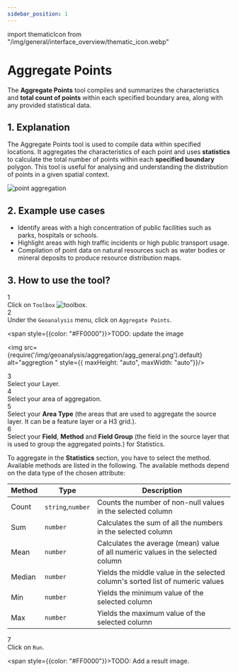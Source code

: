 ```yaml
---
sidebar_position: 1
---
```

import thematicIcon from "/img/general/interface_overview/thematic_icon.webp"

# Aggregate Points

The **Aggregate Points** tool compiles and summarizes the characteristics and **total count of points** within each specified boundary area, along with any provided statistical data.

## 1. Explanation

The Aggregate Points tool is used to compile data within specified locations. It aggregates the characteristics of each point and uses **statistics** to calculate the total number of points within each **specified boundary** polygon. This tool is useful for analysing and understanding the distribution of points in a given spatial context.


<div style={{ display: 'flex', flexDirection: 'column', alignItems: 'center'}}>
  <img src={require('/img/geoanalysis/aggregation/point_aggregation.png').default} alt="point aggregation" style={{ maxHeight: "600px", maxWidth: "600px", objectFit: "cover"}}/>
</div> 


## 2. Example use cases

- Identify areas with a high concentration of public facilities such as parks, hospitals or schools.
- Highlight areas with high traffic incidents or high public transport usage.
- Compilation of point data on natural resources such as water bodies or mineral deposits to produce resource distribution maps.

## 3. How to use the tool?

<div class="step">
  <div class="step-number">1</div>
  <div class="content">Click on <code>Toolbox</code> <img src={thematicIcon} alt="toolbox" style={{width: "25px"}}/>. </div>
</div>

<div class="step">
  <div class="step-number">2</div>
  <div class="content">Under the <code>Geoanalysis</code> menu, click on <code>Aggregate Points</code>.</div>
</div>

<span style={{color: "#FF0000"}}>TODO: update the image</span> 

<img src={require('/img/geoanalysis/aggregation/agg_general.png').default} alt="aggregtion " style={{ maxHeight: "auto", maxWidth: "auto"}}/>

<div class="step">
  <div class="step-number">3</div>
  <div class="content">Select your Layer.</div>
</div>

<div class="step">
  <div class="step-number">4</div>
  <div class="content">Select your area of aggregation.</div>
</div>

<div class="step">
  <div class="step-number">5</div>
  <div class="content">Select your <b>Area Type</b> (the areas that are used to aggregate the source layer. It can be a feature layer or a H3 grid.).</div>
</div>

<div class="step">
  <div class="step-number">6</div>
  <div class="content">Select your <b>Field</b>, <b>Method</b> and <b>Field Group</b> (the field in the source layer that is used to group the aggregated points.) for Statistics.</div>
</div>

To aggregate in the **Statistics** section, you have to select the method. Available methods are listed in the following. The available methods depend on the data type of the chosen attribute:

| Method | Type | Description |
| -------|------| ------------|
| Count  | `string`,`number`    | Counts the number of non-null values in the selected column|
| Sum    | `number`   | Calculates the sum of all the numbers in the selected column|
| Mean   | `number`   | Calculates the average (mean) value of all numeric values in the selected column|
| Median | `number`   | Yields the middle value in the selected column's sorted list of numeric values|
| Min    | `number`   | Yields the minimum value of the selected column|
| Max    | `number`   | Yields the maximum value of the selected column|


<div class="step">
  <div class="step-number">7</div>
  <div class="content">Click on <code>Run</code>.</div>
</div>

<span style={{color: "#FF0000"}}>TODO: Add a result image.</span>
